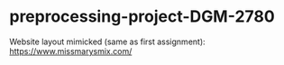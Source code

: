 # preprocessing-project-DGM-2780

Website layout mimicked (same as first assignment): https://www.missmarysmix.com/
